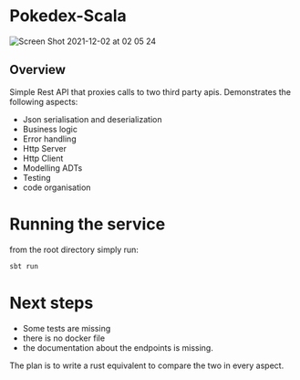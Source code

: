 # Pokedex-Scala

![Screen Shot 2021-12-02 at 02 05 24](https://user-images.githubusercontent.com/13497500/144344171-7bf35e27-d885-4297-87fc-7aa97c786f6e.png)

## Overview

Simple Rest API that proxies calls to two third party apis. Demonstrates the following aspects:

- Json serialisation and deserialization
- Business logic
- Error handling
- Http Server
- Http Client
- Modelling ADTs
- Testing
- code organisation

# Running the service

from the root directory simply run:

```bash
sbt run
```

# Next steps

- Some tests are missing
- there is no docker file
- the documentation about the endpoints is missing.

The plan is to write a rust equivalent to compare the two in every aspect.
